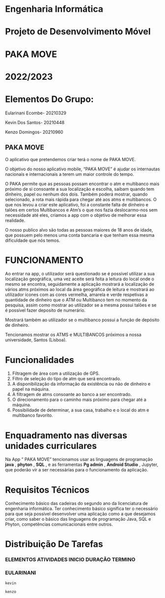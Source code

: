 
# Engenharia Informática

# Projeto de Desenvolvimento Móvel

# PAKA MOVE

# 2022/2023

# Elementos Do Grupo:

Eularinani Ecombe- 20210329

Kevin Dos Santos- 20210448

Kenzo Domingos- 20210960


## PAKA MOVE

O aplicativo que pretendemos criar terá o nome de PAKA MOVE.

O objetivo do nosso aplicativo mobile, “PAKA MOVE” é ajudar os internautas nacionais e
internacionais a terem um maior controle do tempo.

O PAKA permite que as pessoas possam encontrar o atm e multibanco mais próximo de si
consoante a sua localização e escolha, saibam quando tem dinheiro, papel ou nenhum dos
dois. Também poderá mostrar, quando selecionado, a rota mais rápida para chegar até aos
atms e multibancos. O que nos levou a criar este aplicativo, foi a constante falta de dinheiro e
talões em certos Multibancos e Atm’s o que nos fazia deslocarmo-nos sem necessidade até
eles, criamos a app com o objetivo de melhorar essa realidade.

O nosso publico alvo são todas as pessoas maiores de 18 anos de idade, que possuem pelo
menos uma conta bancaria e que tenham essa mesma dificuldade que nós temos.

# FUNCIONAMENTO

Ao entrar na app, o utilizador será questionado se é possível utilizar a sua localização
geográfica, uma vez aceite será feita a leitura do local onde o mesmo se encontra,
seguidamente a aplicação mostrará a localização de vários atms próximos ao local da área
geográfica de leitura e mostrará ao utilizador ícones com as cores vermelha, amarela e verde
respetivas a quantidade de dinheiro que o ATM ou Multibanco tem no momento da pesquisa,
assim como mostrar ao utilizador se a mesma possui talões e se é possível fazer deposito de
numerário.

Mostrará também ao utilizador se o multibanco possui a função de depósito de dinheiro.


Tencionamos mostrar os ATMS e MULTIBANCOS próximos a nossa universidade, Santos
(Lisboa).

# Funcionalidades

1. Filtragem de área com a utilização de GPS.
2. Filtro de seleção do tipo de atm que será encontrado.
3. A disponibilização da informação da existência ou não de dinheiro e papel na máquina.
4. A filtragem de atms consoante ao banco a ser encontrado.
5. O direcionamento para o caminho mais próximo para chegar até a máquina.
6. Possibilidade de determinar, a sua casa, trabalho e o local do atm e multibanco
    favorito.

# Enquadramento nas diversas unidades curriculares

Na App ” PAKA MOVE” tencionamos usar as linguagens de programação **java** , **phyton** , **SQL** , e
as ferramentas **Pg admin** , **Android Studio** , Jupyter, que poderão vir a ser necessárias para o
funcionamento da aplicação.

# Requisitos Técnicos

Conhecimento básico das cadeiras do segundo ano da licenciatura de engenharia informática.
Ter conhecimento básico significa ter o necessário para que seja possível desenvolver uma
aplicação como a que desejamos criar, como saber o básico das linguagens de programação
Java, SQL e Phyton, competências comunicacionais entre outros.

# Distribuição De Tarefas

### ELEMENTOS ATIVIDADES INICIO DURAÇÃO TERMINO

### EULARINANI

```
kevin
```
```
kenzo
```

